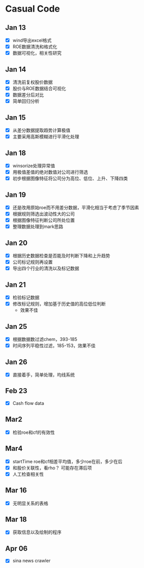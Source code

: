 # Casual Code
## Jan 13
- [x] wind导出excel格式
- [x] ROE数据清洗和格式化
- [x] 数据可视化，相关性研究
## Jan 14
- [x] 清洗前复权股价数据
- [x] 股价与ROE数据结合可视化
- [x] 数据差分后对比
- [x] 简单回归分析
## Jan 15
- [x] 从差分数据提取趋势计算极值
- [x] 主要采用高斯模糊进行平滑化处理
## Jan 18
- [x] winsorize处理异常值
- [x] 用极值差值的绝对数值对公司进行筛选
- [x] 初步根据图像特征将公司分为高位、低位、上升、下降四类
## Jan 19
- [x] 还是改用原始roe而不用差分数据，平滑化相当于考虑了季节因素
- [x] 根据规则筛选出波动性大的公司
- [x] 根据图像特征判断公司所处位置
- [x] 整理数据处理到mark思路
## Jan 20
- [x] 根据历史数据检查是否能及时判断下降和上升趋势
- [x] 公司标记规则再设置
- [x] 导出四个行业的清洗以及标记数据

## Jan 21
- [x] 检验标记数据
- [x] 修改标记规则，增加基于历史值的高位低位判断 
    - 效果不佳

## Jan 25
- [x] 根据数据数过滤chem，393-185
- [x] 时间序列平稳性过滤，185-153，效果不佳

## Jan 26
- [x] 直接着手，简单处理，均线系统

## Feb 23
- [x] Cash flow data

## Mar2
- [x] 检验roe和cf的有效性 

## Mar4
- [x] startTime roe和cf相差平均值，多少roe在前，多少在后
- [x] 和股价关联性，看rho？ 可能存在滞后项
- [x] 人工检查相关性

## Mar 16
- [x] 无明显关系的表格

## Mar 18
- [x] 获取信息以及绘制的程序

## Apr 06
- [x] sina news crawler 

